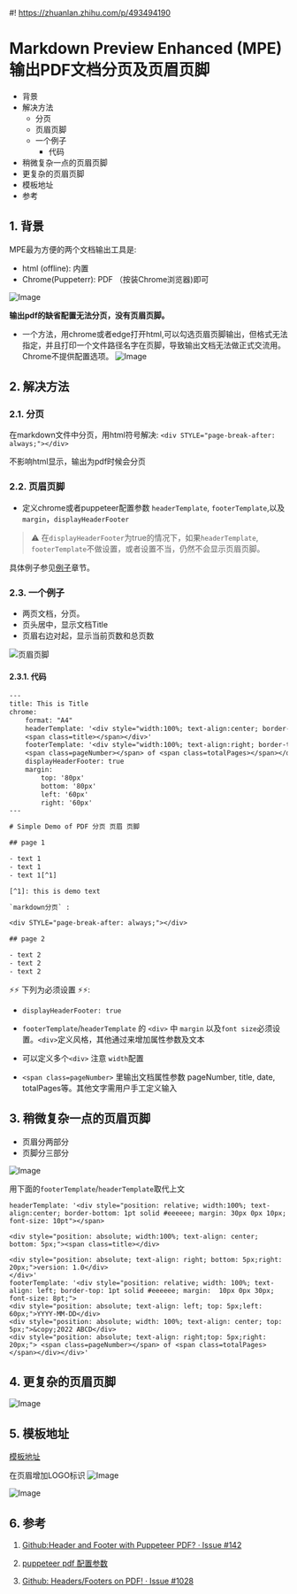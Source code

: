 #! https://zhuanlan.zhihu.com/p/493494190

# Markdown Preview Enhanced (MPE) 输出PDF文档分页及页眉页脚


- 背景
- 解决方法
    - 分页
    - 页眉页脚
    - 一个例子
        - 代码
- 稍微复杂一点的页眉页脚
- 更复杂的页眉页脚
- 模板地址
- 参考


## 1. 背景

MPE最为方便的两个文档输出工具是:

- html (offline): 内置
- Chrome(Puppeterr): PDF （按装Chrome浏览器)即可

![Image](https://pic4.zhimg.com/80/v2-0c118f498b12c6e9ace0f8f6d74798d3.png)

**输出pdf的缺省配置无法分页，没有页眉页脚。**

- 一个方法，用chrome或者edge打开html,可以勾选页眉页脚输出，但格式无法指定，并且打印一个文件路径名字在页脚，导致输出文档无法做正式交流用。Chrome不提供配置选项。
    ![Image](https://pic4.zhimg.com/80/v2-e5a516e56fe48bdcdb6d5747725a861d.png)


## 2. 解决方法

### 2.1. 分页

在markdown文件中分页，用html符号解决: `<div STYLE="page-break-after: always;"></div>`

不影响html显示，输出为pdf时候会分页

### 2.2. 页眉页脚

- 定义chrome或者puppeteer配置参数 `headerTemplate`, `footerTemplate`,以及 `margin`，`displayHeaderFooter`

> ⚠️ 在`displayHeaderFooter`为true的情况下，如果`headerTemplate`, `footerTemplate`不做设置，或者设置不当，仍然不会显示页眉页脚。

具体例子参见[例子](#33-一个例子)章节。

### 2.3. 一个例子

- 两页文档，分页。
- 页头居中，显示文档Title
- 页眉右边对起，显示当前页数和总页数

![页眉页脚](https://pic4.zhimg.com/80/v2-101aa995b89a92e9c80230abc6272dff.png)

#### 2.3.1. 代码
```txt
---
title: This is Title
chrome:
    format: "A4"
    headerTemplate: '<div style="width:100%; text-align:center; border-bottom: 1pt solid #eeeeee; margin: 20px 10px 10px; font-size: 10pt"> 
    <span class=title></span></div>'
    footerTemplate: '<div style="width:100%; text-align:right; border-top: 1pt solid #eeeeee; margin:  10px 10px 20px; font-size: 8pt;"> 
    <span class=pageNumber></span> of <span class=totalPages></span></div>'
    displayHeaderFooter: true
    margin:
        top: '80px'
        bottom: '80px'
        left: '60px'
        right: '60px'
---

# Simple Demo of PDF 分页 页眉 页脚

## page 1

- text 1 
- text 1 
- text 1[^1]

[^1]: this is demo text 

`markdown分页` :

<div STYLE="page-break-after: always;"></div>

## page 2

- text 2
- text 2
- text 2

```
⚡⚡ 下列为必须设置 ⚡⚡:

- `displayHeaderFooter: true`

- `footerTemplate`/`headerTemplate` 的 `<div>` 中  `margin` 以及`font size`必须设置。`<div>`定义风格，其他通过<span>来增加属性参数及文本

- 可以定义多个`<div>` 注意 `width`配置

- `<span class=pageNumber>` 里输出文档属性参数 pageNumber, title, date, totalPages等。其他文字需用户手工定义输入

## 3. 稍微复杂一点的页眉页脚

- 页眉分两部分
- 页脚分三部分

![Image](https://pic4.zhimg.com/80/v2-bca159c97a79d63c6afecc320e5c3715.png)

用下面的`footerTemplate`/`headerTemplate`取代上文
```
headerTemplate: '<div style="position: relative; width:100%; text-align:center; border-bottom: 1pt solid #eeeeee; margin: 30px 0px 10px; font-size: 10pt"></span>

<div style="position: absolute; width:100%; text-align: center; bottom: 5px;"><span class=title></div>

<div style="position: absolute; text-align: right; bottom: 5px;right: 20px;">version: 1.0</div>
</div>'
footerTemplate: '<div style="position: relative; width: 100%; text-align: left; border-top: 1pt solid #eeeeee; margin:  10px 0px 30px; font-size: 8pt;">
<div style="position: absolute; text-align: left; top: 5px;left: 60px;">YYYY-MM-DD</div>
<div style="position: absolute; width: 100%; text-align: center; top: 5px;">&copy;2022 ABCD</div>
<div style="position: absolute; text-align: right;top: 5px;right: 20px;"> <span class=pageNumber></span> of <span class=totalPages></span></div></div>'
```

## 4. 更复杂的页眉页脚

![Image](https://pic4.zhimg.com/80/v2-e9cb899f97fd79178585c86b91e1758f.png)

## 5. 模板地址

[模板地址](https://gitee.com/jeffatoptics/mpe-pdf-template)

在页眉增加LOGO标识
![Image](https://pic4.zhimg.com/80/v2-a9bbb3303b717b24f2426e0211852827.png)

![Image](https://pic4.zhimg.com/80/v2-4fc0b73b4d9e06d1c911cbd12bb4ba48.gif)

## 6. 参考

1. [Github:Header and Footer with Puppeteer PDF? · Issue #142](https://github.com/shd101wyy/vscode-markdown-preview-enhanced/issues/142)

1. [puppeteer pdf 配置参数](https://github.com/GoogleChrome/puppeteer/blob/v1.8.0/docs/api.md#pagepdfoptions)   

1. [Github: Headers/Footers on PDF! · Issue #1028](https://github.com/shd101wyy/markdown-preview-enhanced/issues/1028)